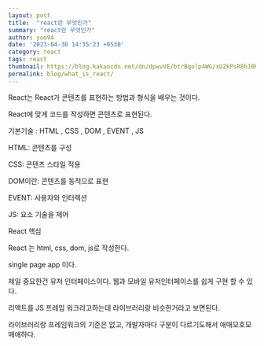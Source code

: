 ```yaml
---
layout: post
title:  "react란 무엇인가"
summary: "react란 무엇인가"
author: yoo94
date: '2023-04-30 14:35:23 +0530'
category: react
tags: react
thumbnail: https://blog.kakaocdn.net/dn/dpwvVE/btrBqolp4WG/xU2kPsR8hJ0Rpx9B1LSoZ1/img.png
permalink: blog/what_is_react/
---
```



React는 React가 콘텐츠를 표현하는 방법과 형식을 배우는 것이다.



React에 맞게 코드를 작성하면 콘텐츠로 표현된다.



기본기술 : HTML , CSS , DOM , EVENT ,  JS



HTML: 콘텐츠를 구성

CSS: 콘텐츠 스타일 적용

DOM이란: 콘텐츠를 동적으로 표현

EVENT: 사용자와 인터렉션

JS: 요소 기술을 제어 



React 핵심

React 는 html, css, dom, js로 작성한다.

single page app 이다.

제일 중요한건 유저 인터페이스이다. 웹과 모바일 유저인터페이스를 쉽게 구현 할 수 있다.



리액트를 JS 프레임 워크라고하는데 라이브러리랑 비슷한거라고 보면된다.

라이브러리랑 프레임워크의 기준은 없고, 개발자마다 구분이 다르기도해서 애매모호모매애하다.
